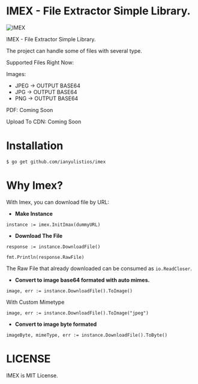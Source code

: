 # IMEX - File Extractor Simple Library.
![IMEX](https://i.im.ge/2021/08/26/QMnlzm.jpg)

IMEX - File Extractor Simple Library.

The project can handle some of files with several type.

Supported Files Right Now:

Images:
- JPEG -> OUTPUT BASE64
- JPG -> OUTPUT BASE64
- PNG -> OUTPUT BASE64

PDF: Coming Soon

Upload To CDN: Coming Soon

# Installation

```
$ go get github.com/ianyulistios/imex
```
# Why Imex?

With Imex, you can download file by URL:

- **Make Instance**
```
instance := imex.InitImax(dummyURL)
```

- **Download The File**
```
response := instance.DownloadFile()

fmt.Println(response.RawFile)
```
The Raw File that already downloaded can be consumed as ```io.ReadCloser```.

- **Convert to image base64 formated with auto mimes.**
```
image, err := instance.DownloadFile().ToImage()
```

With Custom Mimetype
```
image, err := instance.DownloadFile().ToImage("jpeg")
```

- **Convert to image byte formated**
```
imageByte, mimeType, err := instance.DownloadFile().ToByte()
```
# LICENSE
IMEX is MIT License.